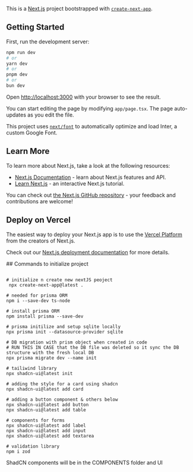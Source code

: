 This is a [Next.js](https://nextjs.org/) project bootstrapped with [`create-next-app`](https://github.com/vercel/next.js/tree/canary/packages/create-next-app).

## Getting Started

First, run the development server:

```bash
npm run dev
# or
yarn dev
# or
pnpm dev
# or
bun dev
```

Open [http://localhost:3000](http://localhost:3000) with your browser to see the result.

You can start editing the page by modifying `app/page.tsx`. The page auto-updates as you edit the file.

This project uses [`next/font`](https://nextjs.org/docs/basic-features/font-optimization) to automatically optimize and load Inter, a custom Google Font.

## Learn More

To learn more about Next.js, take a look at the following resources:

- [Next.js Documentation](https://nextjs.org/docs) - learn about Next.js features and API.
- [Learn Next.js](https://nextjs.org/learn) - an interactive Next.js tutorial.

You can check out [the Next.js GitHub repository](https://github.com/vercel/next.js/) - your feedback and contributions are welcome!

## Deploy on Vercel

The easiest way to deploy your Next.js app is to use the [Vercel Platform](https://vercel.com/new?utm_medium=default-template&filter=next.js&utm_source=create-next-app&utm_campaign=create-next-app-readme) from the creators of Next.js.

Check out our [Next.js deployment documentation](https://nextjs.org/docs/deployment) for more details.


## Commands to initialize project
```shell

# initialize n create new nextJS peoject
 npx create-next-app@latest . 

# needed for prisma ORM
npm i --save-dev ts-node

# install prisma ORM
npm install prisma --save-dev

# prisma initilize and setup sqlite locally
npx prisma init --datasource-provider sqlite

# DB migration with prism object when created in code
# RUN THIS IN CASE that the DB file was deleted so it sync the DB structure with the fresh local DB
npx prisma migrate dev --name init

# tailiwind library
npx shadcn-ui@latest init

# adding the style for a card using shadcn
npx shadcn-ui@latest add card

# adding a button component & others below
npx shadcn-ui@latest add button
npx shadcn-ui@latest add table 

# components for forms
npx shadcn-ui@latest add label 
npx shadcn-ui@latest add input 
npx shadcn-ui@latest add textarea 

# validation library
npm i zod
```

ShadCN components will be in the COMPONENTS folder and UI